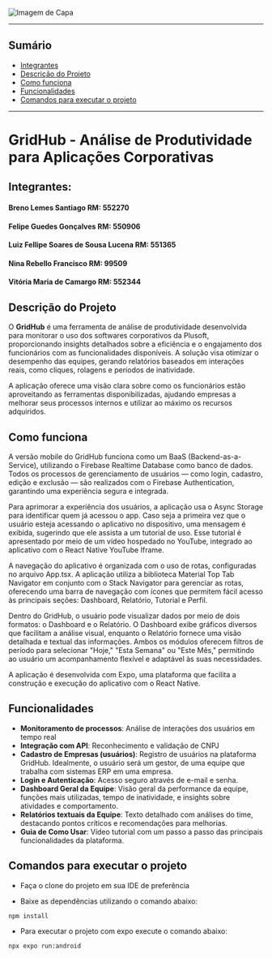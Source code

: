 ![Imagem de Capa](assets/images/GridHubWhiteTextlogo.png)

---
## Sumário
- [Integrantes](#integrantes)
- [Descrição do Projeto](#descrição-do-projeto)
- [Como funciona](#como-funciona)
- [Funcionalidades](#funcionalidades)
- [Comandos para executar o projeto](#comandos-para-executar-o-projeto)

---

# GridHub - Análise de Produtividade para Aplicações Corporativas

## Integrantes:
#### Breno Lemes Santiago RM: 552270
#### Felipe Guedes Gonçalves RM: 550906
#### Luiz Fellipe Soares de Sousa Lucena RM: 551365
#### Nina Rebello Francisco RM: 99509
#### Vitória Maria de Camargo RM: 552344

## Descrição do Projeto
O **GridHub** é uma ferramenta de análise de produtividade desenvolvida para monitorar o uso dos softwares corporativos da Plusoft, proporcionando insights detalhados sobre a eficiência e o engajamento dos funcionários com as funcionalidades disponíveis. A solução visa otimizar o desempenho das equipes, gerando relatórios baseados em interações reais, como cliques, rolagens e períodos de inatividade.

A aplicação oferece uma visão clara sobre como os funcionários estão aproveitando as ferramentas disponibilizadas, ajudando empresas a melhorar seus processos internos e utilizar ao máximo os recursos adquiridos.

## Como funciona
A versão mobile do GridHub funciona como um BaaS (Backend-as-a-Service), utilizando o Firebase Realtime Database como banco de dados. Todos os processos de gerenciamento de usuários — como login, cadastro, edição e exclusão — são realizados com o Firebase Authentication, garantindo uma experiência segura e integrada.

Para aprimorar a experiência dos usuários, a aplicação usa o Async Storage para identificar quem já acessou o app. Caso seja a primeira vez que o usuário esteja acessando o aplicativo no dispositivo, uma mensagem é exibida, sugerindo que ele assista a um tutorial de uso. Esse tutorial é apresentado por meio de um vídeo hospedado no YouTube, integrado ao aplicativo com o React Native YouTube Iframe.

A navegação do aplicativo é organizada com o uso de rotas, configuradas no arquivo App.tsx. A aplicação utiliza a biblioteca Material Top Tab Navigator em conjunto com o Stack Navigator para gerenciar as rotas, oferecendo uma barra de navegação com ícones que permitem fácil acesso às principais seções: Dashboard, Relatório, Tutorial e Perfil.

Dentro do GridHub, o usuário pode visualizar dados por meio de dois formatos: o Dashboard e o Relatório. O Dashboard exibe gráficos diversos que facilitam a análise visual, enquanto o Relatório fornece uma visão detalhada e textual das informações. Ambos os módulos oferecem filtros de período para selecionar "Hoje," "Esta Semana" ou "Este Mês," permitindo ao usuário um acompanhamento flexível e adaptável às suas necessidades.

A aplicação é desenvolvida com Expo, uma plataforma que facilita a construção e execução do aplicativo com o React Native.

## Funcionalidades
- **Monitoramento de processos**: Análise de interações dos usuários em tempo real
- **Integração com API**: Reconhecimento e validação de CNPJ
- **Cadastro de Empresas (usuários)**: Registro de usuários na plataforma GridHub. Idealmente, o usuário será um gestor, de uma equipe que trabalha com sistemas ERP em uma empresa.
- **Login e Autenticação**: Acesso seguro através de e-mail e senha.
- **Dashboard Geral da Equipe**: Visão geral da performance da equipe, funções mais utilizadas, tempo de inatividade, e insights sobre atividades e comportamento.
- **Relatórios textuais da Equipe**: Texto detalhado com análises do time, destacando pontos críticos e recomendações para melhorias.
- **Guia de Como Usar**: Vídeo tutorial com um passo a passo das principais funcionalidades da plataforma.


## Comandos para executar o projeto

- Faça o clone do projeto em sua IDE de preferência

- Baixe as dependências utilizando o comando abaixo:


```bash
npm install
```

- Para executar o projeto com expo execute o comando abaixo:

```bash
npx expo run:android
```
